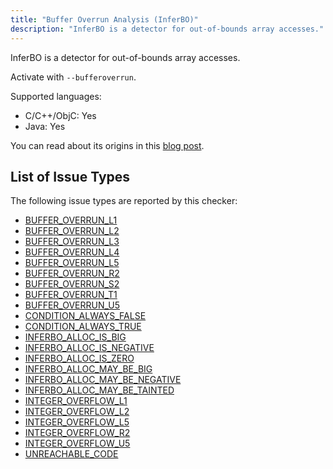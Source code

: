 ```yaml
---
title: "Buffer Overrun Analysis (InferBO)"
description: "InferBO is a detector for out-of-bounds array accesses."
---
```


InferBO is a detector for out-of-bounds array accesses.

Activate with `--bufferoverrun`.

Supported languages:
- C/C++/ObjC: Yes
- Java: Yes

You can read about its origins in this [blog post](https://research.fb.com/inferbo-infer-based-buffer-overrun-analyzer/).

## List of Issue Types

The following issue types are reported by this checker:
- [BUFFER_OVERRUN_L1](all-issue-types#buffer_overrun_l1)
- [BUFFER_OVERRUN_L2](all-issue-types#buffer_overrun_l2)
- [BUFFER_OVERRUN_L3](all-issue-types#buffer_overrun_l3)
- [BUFFER_OVERRUN_L4](all-issue-types#buffer_overrun_l4)
- [BUFFER_OVERRUN_L5](all-issue-types#buffer_overrun_l5)
- [BUFFER_OVERRUN_R2](all-issue-types#buffer_overrun_r2)
- [BUFFER_OVERRUN_S2](all-issue-types#buffer_overrun_s2)
- [BUFFER_OVERRUN_T1](all-issue-types#buffer_overrun_t1)
- [BUFFER_OVERRUN_U5](all-issue-types#buffer_overrun_u5)
- [CONDITION_ALWAYS_FALSE](all-issue-types#condition_always_false)
- [CONDITION_ALWAYS_TRUE](all-issue-types#condition_always_true)
- [INFERBO_ALLOC_IS_BIG](all-issue-types#inferbo_alloc_is_big)
- [INFERBO_ALLOC_IS_NEGATIVE](all-issue-types#inferbo_alloc_is_negative)
- [INFERBO_ALLOC_IS_ZERO](all-issue-types#inferbo_alloc_is_zero)
- [INFERBO_ALLOC_MAY_BE_BIG](all-issue-types#inferbo_alloc_may_be_big)
- [INFERBO_ALLOC_MAY_BE_NEGATIVE](all-issue-types#inferbo_alloc_may_be_negative)
- [INFERBO_ALLOC_MAY_BE_TAINTED](all-issue-types#inferbo_alloc_may_be_tainted)
- [INTEGER_OVERFLOW_L1](all-issue-types#integer_overflow_l1)
- [INTEGER_OVERFLOW_L2](all-issue-types#integer_overflow_l2)
- [INTEGER_OVERFLOW_L5](all-issue-types#integer_overflow_l5)
- [INTEGER_OVERFLOW_R2](all-issue-types#integer_overflow_r2)
- [INTEGER_OVERFLOW_U5](all-issue-types#integer_overflow_u5)
- [UNREACHABLE_CODE](all-issue-types#unreachable_code)
